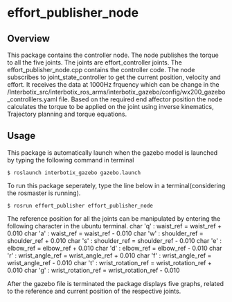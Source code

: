 # effort_publisher_node

## Overview
This package contains the controller node. The node publishes the torque to all the five joints. The joints are effort_controller joints. The effort_publisher_node.cpp contains the controller code. The node subscribes to joint_state_controller to get the current position, velocity and effort. It receives the data at 1000Hz frquency which can be change in the 
/Interbotix_src/interbotix_ros_arms/interbotix_gazebo/config/wx200_gazebo_controlllers.yaml file. Based on the required end affector position the node calculates the torque to be applied on the joint using inverse kinematics, Trajectory planning and torque equations.

## Usage

This package is automatically launch when the gazebo model is launched by typing the following command in terminal
```
$ roslaunch interbotix_gazebo gazebo.launch
```
To run this package seperately, type the line below in a terminal(considering the rosmaster is running).
```
$ rosrun effort_publisher effort_publisher_node
```

The reference position for all the joints can be manipulated by entering the following character in the ubuntu terminal.
char 'q' :  waist_ref =  waist_ref + 0.010
char 'a' :  waist_ref =  waist_ref - 0.010
char 'w' :  shoulder_ref =  shoulder_ref + 0.010
char 's' :  shoulder_ref =  shoulder_ref - 0.010
char 'e' :  elbow_ref =  elbow_ref + 0.010
char 'd' :  elbow_ref =  elbow_ref - 0.010
char 'r' :  wrist_angle_ref =  wrist_angle_ref + 0.010
char 'f' :  wrist_angle_ref =  wrist_angle_ref - 0.010
char 't' :  wrist_rotation_ref =  wrist_rotation_ref + 0.010
char 'g' :  wrist_rotation_ref =  wrist_rotation_ref - 0.010

After the gazebo file is terminated the package displays five graphs, related to the reference and current position of the respective joints. 
